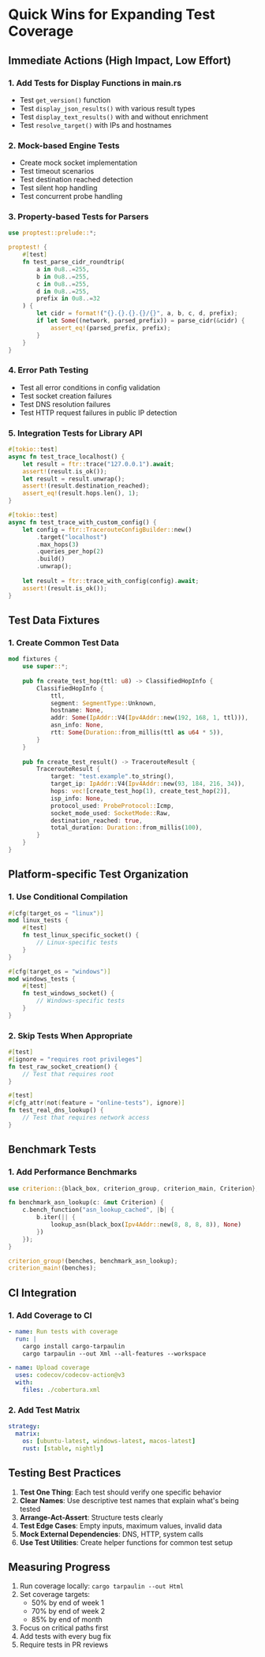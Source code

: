 # Quick Wins for Expanding Test Coverage

## Immediate Actions (High Impact, Low Effort)

### 1. Add Tests for Display Functions in main.rs
- Test `get_version()` function
- Test `display_json_results()` with various result types
- Test `display_text_results()` with and without enrichment
- Test `resolve_target()` with IPs and hostnames

### 2. Mock-based Engine Tests
- Create mock socket implementation
- Test timeout scenarios
- Test destination reached detection
- Test silent hop handling
- Test concurrent probe handling

### 3. Property-based Tests for Parsers
```rust
use proptest::prelude::*;

proptest! {
    #[test]
    fn test_parse_cidr_roundtrip(
        a in 0u8..=255,
        b in 0u8..=255,
        c in 0u8..=255,
        d in 0u8..=255,
        prefix in 0u8..=32
    ) {
        let cidr = format!("{}.{}.{}.{}/{}", a, b, c, d, prefix);
        if let Some((network, parsed_prefix)) = parse_cidr(&cidr) {
            assert_eq!(parsed_prefix, prefix);
        }
    }
}
```

### 4. Error Path Testing
- Test all error conditions in config validation
- Test socket creation failures
- Test DNS resolution failures
- Test HTTP request failures in public IP detection

### 5. Integration Tests for Library API
```rust
#[tokio::test]
async fn test_trace_localhost() {
    let result = ftr::trace("127.0.0.1").await;
    assert!(result.is_ok());
    let result = result.unwrap();
    assert!(result.destination_reached);
    assert_eq!(result.hops.len(), 1);
}

#[tokio::test]
async fn test_trace_with_custom_config() {
    let config = ftr::TracerouteConfigBuilder::new()
        .target("localhost")
        .max_hops(3)
        .queries_per_hop(2)
        .build()
        .unwrap();
    
    let result = ftr::trace_with_config(config).await;
    assert!(result.is_ok());
}
```

## Test Data Fixtures

### 1. Create Common Test Data
```rust
mod fixtures {
    use super::*;
    
    pub fn create_test_hop(ttl: u8) -> ClassifiedHopInfo {
        ClassifiedHopInfo {
            ttl,
            segment: SegmentType::Unknown,
            hostname: None,
            addr: Some(IpAddr::V4(Ipv4Addr::new(192, 168, 1, ttl))),
            asn_info: None,
            rtt: Some(Duration::from_millis(ttl as u64 * 5)),
        }
    }
    
    pub fn create_test_result() -> TracerouteResult {
        TracerouteResult {
            target: "test.example".to_string(),
            target_ip: IpAddr::V4(Ipv4Addr::new(93, 184, 216, 34)),
            hops: vec![create_test_hop(1), create_test_hop(2)],
            isp_info: None,
            protocol_used: ProbeProtocol::Icmp,
            socket_mode_used: SocketMode::Raw,
            destination_reached: true,
            total_duration: Duration::from_millis(100),
        }
    }
}
```

## Platform-specific Test Organization

### 1. Use Conditional Compilation
```rust
#[cfg(target_os = "linux")]
mod linux_tests {
    #[test]
    fn test_linux_specific_socket() {
        // Linux-specific tests
    }
}

#[cfg(target_os = "windows")]
mod windows_tests {
    #[test]
    fn test_windows_socket() {
        // Windows-specific tests
    }
}
```

### 2. Skip Tests When Appropriate
```rust
#[test]
#[ignore = "requires root privileges"]
fn test_raw_socket_creation() {
    // Test that requires root
}

#[test]
#[cfg_attr(not(feature = "online-tests"), ignore)]
fn test_real_dns_lookup() {
    // Test that requires network access
}
```

## Benchmark Tests

### 1. Add Performance Benchmarks
```rust
use criterion::{black_box, criterion_group, criterion_main, Criterion};

fn benchmark_asn_lookup(c: &mut Criterion) {
    c.bench_function("asn_lookup_cached", |b| {
        b.iter(|| {
            lookup_asn(black_box(Ipv4Addr::new(8, 8, 8, 8)), None)
        })
    });
}

criterion_group!(benches, benchmark_asn_lookup);
criterion_main!(benches);
```

## CI Integration

### 1. Add Coverage to CI
```yaml
- name: Run tests with coverage
  run: |
    cargo install cargo-tarpaulin
    cargo tarpaulin --out Xml --all-features --workspace

- name: Upload coverage
  uses: codecov/codecov-action@v3
  with:
    files: ./cobertura.xml
```

### 2. Add Test Matrix
```yaml
strategy:
  matrix:
    os: [ubuntu-latest, windows-latest, macos-latest]
    rust: [stable, nightly]
```

## Testing Best Practices

1. **Test One Thing**: Each test should verify one specific behavior
2. **Clear Names**: Use descriptive test names that explain what's being tested
3. **Arrange-Act-Assert**: Structure tests clearly
4. **Test Edge Cases**: Empty inputs, maximum values, invalid data
5. **Mock External Dependencies**: DNS, HTTP, system calls
6. **Use Test Utilities**: Create helper functions for common test setup

## Measuring Progress

1. Run coverage locally: `cargo tarpaulin --out Html`
2. Set coverage targets:
   - 50% by end of week 1
   - 70% by end of week 2
   - 85% by end of month
3. Focus on critical paths first
4. Add tests with every bug fix
5. Require tests in PR reviews